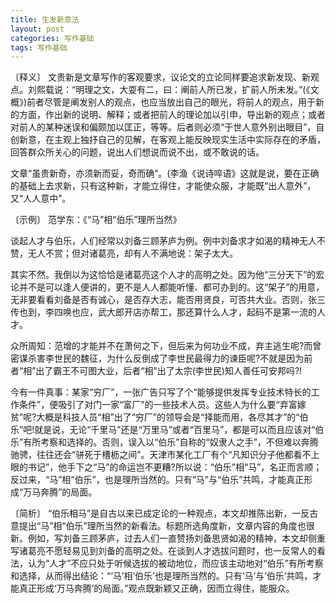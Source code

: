 ```yaml
---
title: 生发新意法
layout: post
categories: 写作基础
tags: 写作基础
---
```


〔释义〕 文贵新是文章写作的客观要求，议论文的立论同样要追求新发现、新观点。刘熙载说：“明理之文，大耍有二，曰：阐前人所已发，扩前人所未发。”(《文概》)前者尽管是阐发别人的观点，也应当放出自己的眼光，将前人的观点，用于新的方面，作出新的说明、解释；或者把前人的理论加以引申，导出新的观点；或者对前人的某种迷误和偏颇加以匡正，等等。后者则必须“于世人意外别出眼目”，自创新意，在主观上独抒自己的见解，在客观上能反映现实生活中实际存在的矛盾，回答群众所关心的问题，说出人们想说而说不出，或不敢说的话。

文章“虽贵新奇，亦须新而妥，奇而确”。(李渔《说诗啐语》这就是说，要在正确的基础上去求新，只有这种新，才能立得住，才能使众服，才能既“出人意外”，又“人人意中”。

〔示例〕 范学东：《“马”相“伯乐”理所当然》

谈起人才与伯乐，人们经常以刘备三顾茅庐为例。例中刘备求才如渴的精神无人不赞，无人不赏；但对诸葛亮，却有人不满地说：架子太大。

其实不然。我倒以为这恰恰是诸葛亮这个人才的高明之处。因为他“三分天下”的宏论并不是可以逢人便讲的，更不是人人都能听懂、都可办到的。这“架子”的用意，无非要看看刘备是否有诚心，是否存大志，能否用贤良，可否共大业。否则，张三传也到，李四唤也应，武大郎开店亦帮工，那还算什么人才，起码不是第一流的人才。

众所周知：范增的才能并不在萧何之下，但后来为何功业不成，弃主逃生呢?而曾密谋杀害李世民的魏征，为什么反倒成了李世民最得力的谏臣呢?不就是因为前者“相”出了霸王不可图大业，后者“相”出了太宗(李世民)知人善任可安邦吗?!

今有一件真事：某家“穷厂”，一张广告只写了个“能够提供发挥专业技术特长的工作条件”，便吸引了对门一家“富厂”的一些技术人员。这些人为什么要“弃富嫁贫”呢?大概是科技人员“相”出了“穷厂”的领导会是“择能而用，各尽其才”的“伯乐”吧!就是说，无论“千里马”还是“万里马”或者“百里马”，都是可以而且应该对“伯乐”有所考察和选择的。否则，误入以“伯乐”自称的“奴隶人之手”，不但难以奔腾驰骋，往往还会“骈死于槽枥之间”。天津市某化工厂有个“凡知识分子他都看不上眼的书记”，他手下之“马”的命运岂不更糟?所以说：“伯乐”相“马”，名正而言顺；反过来，“马”相“伯乐”，也是理所当然的。只有“马”与“伯乐”共鸣，才能真正形成“万马奔腾”的局面。

〔简析〕 “伯乐相马”是自古以来已成定论的一种观点，本文却推陈出新，一反古意提出“马”相“伯乐”理所当然的新看法。标题所选角度新，文章内容的角度也很新。例如，写刘备三顾茅庐，过去人们一直赞扬刘备思贤如渴的精神，本文却侧重写诸葛亮不愿轻易见到刘备的高明之处。在谈到人才选拔问题时，也一反常人的看法，认为“人才”不应只处于听候选拔的被动地位，而应该主动地对“伯乐”有所考察和选择，从而得出结论：“‘马’相‘伯乐’也是理所当然的。只有‘马’与‘伯乐’共鸣，才能真正形成‘万马奔腾’的局面。”观点既新颖又正确，因而立得住，能服众。 